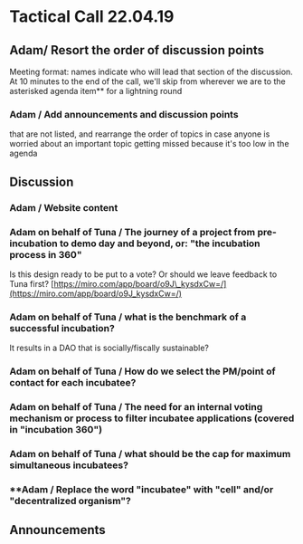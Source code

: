 # Tactical Call 22.04.19

## Adam/ Resort the order of discussion points

Meeting format: names indicate who will lead that section of the discussion. At 10 minutes to the end of the call, we'll skip from wherever we are to the asterisked agenda item\*\* for a lightning round

### Adam / Add announcements and discussion points 

that are not listed, and rearrange the order of topics in case anyone is worried about an important topic getting missed because it's too low in the agenda

## Discussion

### Adam / Website content

### Adam on behalf of Tuna / The journey of a project from pre-incubation to demo day and beyond, or: "the incubation process in 360"

Is this design ready to be put to a vote?  Or should we leave feedback to Tuna first? [https://miro.com/app/board/o9J\_kysdxCw=/](https://miro.com/app/board/o9J_kysdxCw=/)

### Adam on behalf of Tuna / what is the benchmark of a successful incubation?

It results in a DAO that is socially/fiscally sustainable?

### Adam on behalf of Tuna / How do we select the PM/point of contact for each incubatee?

###  Adam on behalf of Tuna / The need for an internal voting mechanism or process to filter incubatee applications \(covered in "incubation 360"\)

### Adam on behalf of Tuna / what should be the cap for maximum simultaneous incubatees?

### \*\*Adam / Replace the word "incubatee" with "cell" and/or "decentralized organism"?

## Announcements

### 

